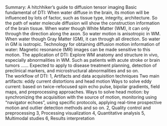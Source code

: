 Summary: A hitchhiker’s guide to diffusion tensor imaging
Basic fundamental of DTI:
When water diffuse in the brain, its motion will be influenced by lots of factor, such as tissue type, integrity, architecture. So the path of water molecule diffusion will show the construction information of the brain tissue.
When water though White Matter (WM), it can only through the direction along the axon. So water motion is anisotropic in WM.
When water though Gray Matter (GM), it can through all direction. So water in GM is isotropic.
Technology for obtaining diffusion motion information of water:
Magnetic resonance (MR) images can be made sensitive to this motion. 
The application of DTI:
Explore WM anatomy and structure in vivo, especially abnormalities in WM. Such as patients with acute stroke or brain tumors ……
Expected to apply to disease treatment planning, detection of preclinical markers, and microstructural abnormalities and so on.   
The workflow of DTI:
1, Artifacts and data acquisition techniques
Two main artifacts: eddy current distortions and head motion
Ways to solve eddy current: based on twice-refocused spin echo pulse, bipolar gradients, field maps, and preprocessing approaches.
Ways to solve head motion: by synchronizing the acquisition with the source of motion, monitoring using “navigator echoes”, using specific protocols, applying real-time prospective motion and outlier detection methods and so on.
2, Quality control and preprocessing
3, Processing visualization
4, Quantitative analysis
5, Multimodal studies
6, Results interpretation





